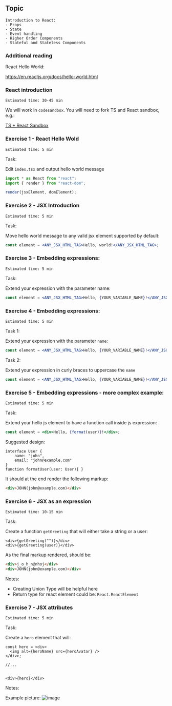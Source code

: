 ## Topic

```text
Introduction to React:
- Props
- State
- Event handling
- Higher Order Components
- Stateful and Stateless Components
```

### Additional reading

React Hello World:

https://en.reactjs.org/docs/hello-world.html

### React introduction

`Estimated time: 30-45 min`

We will work in `codesandbox`. You will need to fork TS and React sandbox, e.g.:

[TS + React Sandbox](https://codesandbox.io/s/vitali-lashchanka-react-workshop-zyfpw)


### Exercise 1 - React Hello Wold

`Estimated time: 5 min`

Task:
 
Edit `index.tsx` and output hello world message

```js
import * as React from "react";
import { render } from "react-dom";

render(jsxElement, domElement);
```

### Exercise 2 - JSX Introduction

`Estimated time: 5 min`

Task:
 
Move hello world message to any valid jsx element supported by default:

```jsx
const element = <ANY_JSX_HTML_TAG>Hello, world!</ANY_JSX_HTML_TAG>;
```

### Exercise 3 - Embedding expressions:

`Estimated time: 5 min`

Task:
 
Extend your expression with the parameter name:

```jsx
const element = <ANY_JSX_HTML_TAG>Hello, {YOUR_VARIABLE_NAME}!</ANY_JSX_HTML_TAG>;
```

### Exercise 4 - Embedding expressions:

`Estimated time: 5 min`

Task 1:
 
Extend your expression with the parameter `name`:

```jsx
const element = <ANY_JSX_HTML_TAG>Hello, {YOUR_VARIABLE_NAME}!</ANY_JSX_HTML_TAG>;
```


Task 2:
 
Extend your expression in curly braces to uppercase the `name`

```jsx
const element = <ANY_JSX_HTML_TAG>Hello, {YOUR_VARIABLE_NAME}!</ANY_JSX_HTML_TAG>;
```


### Exercise 5 - Embedding expressions - more complex example:

`Estimated time: 5 min`

Task:
 
Extend your hello js element to have a function call inside js expression:

```jsx
const element = <div>Hello, {format(user)}!</div>;
```

Suggested design:

```tsx
interface User {
    name: "john",
    email: "john@example.com"
}
function formatUser(user: User){ }
```

It should at the end render the following markup:

```html
<div>JOHN(john@example.com)</div>
```

### Exercise 6 - JSX as an expression

`Estimated time: 10-15 min`

Task:
 
Create a function `getGreeting` that will either take a string or a user:

```tsx
<div>{getGreeting("")}</div>
<div>{getGreeting(user)}</div>
```

As the final markup rendered, should be:

```html
<div>j_o_h_n@nhoj</div>
<div>JOHN(john@example.com)</div>
```

Notes:
- Creating Union Type will be helpful here
- Return type for react element could be: `React.ReactElement`


### Exercise 7 - JSX attributes

`Estimated time: 5 min`

Task:
 
Create a `hero` element that will:

```tsx
const hero = <div>
  <img alt={heroName} src={heroAvatar} />
</div>;

//...


<div>{hero}</div>
```

Notes:

Example picture:
![image](https://cdn.flickeringmyth.com/wp-content/uploads/2020/03/chuck-norris-600x389.jpg)

